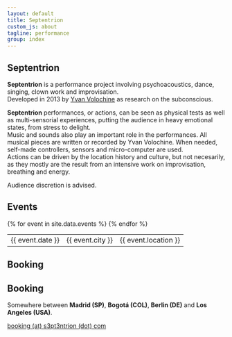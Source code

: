 ```yaml
---
layout: default
title: Septentrion
custom_js: about
tagline: performance
group: index
---
```


<main>
  <section class="module parallax parallax-1">
    <div class="container">
      <h1>Septentrion</h1>
    </div>
  </section>

  <section class="module content">
    <div class="container">
      <p>
        <b>Septentrion</b> is a performance project involving psychoacoustics, dance, singing, clown 
        work and improvisation.<br />
        Developed in 2013 by <a href="http://yvanvolochine.com" target="_blank">Yvan Volochine</a> 
        as research on the subconscious.
      </p>
      <p>
        <b>Septentrion</b> performances, or actions, can be seen as physical tests as well as 
        multi-sensorial experiences, putting the audience in heavy emotional states, from stress 
        to delight.<br />
        Music and sounds also play an important role in the performances. All musical pieces are 
        written or recorded by Yvan Volochine. When needed, self-made controllers, sensors and 
        micro-computer are used.<br />
        Actions can be driven by the location history and culture, but not necesarily, as they 
        mostly are the result from an intensive work on improvisation, breathing and energy.
      </p>
      <p>
        Audience discretion is advised. 
      </p>
    </div>
  </section>

  <section class="module parallax parallax-2">
    <div class="container">
      <h2>Events</h2>
    </div>
  </section>

  <section class="module content">
    <div class="container event">
      <table>
      {% for event in site.data.events %}
        <tr>
          <td class="date">{{ event.date }}</td>
          <td class="city">{{ event.city }}</td>
          <td class="location">{{ event.location }}</td>
        </tr>
      {% endfor %}
      </table>
    </div>
  </section>

  <section class="module parallax parallax-3">
    <div class="container">
      <h2>Booking</h2>
    </div>
  </section>

  <section class="module content">
    <div class="container event">
      <h2>Booking</h2>
      <p>
        Somewhere between <b>Madrid (SP)</b>, <b>Bogotá (COL)</b>, <b>Berlin (DE)</b> and <b>Los Angeles (USA)</b>.
      </p>
      <p>
        <a href="mail-to:booking@s3pt3ntrion.com">booking (at) s3pt3ntrion (dot) com</a>
      </p>
    </div>
  </section>
</main>
